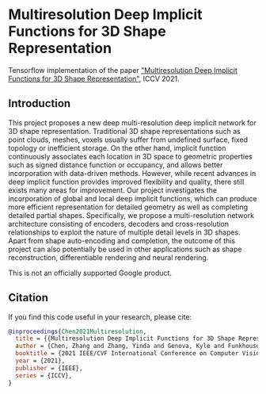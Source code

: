 # Multiresolution Deep Implicit Functions for 3D Shape Representation

Tensorflow implementation of the paper ["Multiresolution Deep Implicit Functions for 3D Shape Representation"](https://arxiv.org/abs/2109.05591), ICCV 2021.

## Introduction

This project proposes a new deep multi-resolution deep implicit network for 3D shape representation. Traditional 3D shape representations such as point clouds, meshes, voxels usually suffer from undefined surface, fixed topology or inefficient storage. On the other hand, implicit function continuously associates each location in 3D space to geometric properties such as signed distance function or occupancy, and allows better incorporation with data-driven methods. However, while recent advances in deep implicit function provides improved flexibility and quality, there still exists many areas for improvement. Our project investigates the incorporation of global and local deep implicit functions, which can produce more efficient representation for detailed geometry as well as completing detailed partial shapes. Specifically, we propose a multi-resolution network architecture consisting of encoders, decoders and cross-resolution relationships to exploit the nature of multiple detail levels in 3D shapes. Apart from shape auto-encoding and completion, the outcome of this project can also potentially be used in other applications such as shape reconstruction, differentiable rendering and neural rendering.

This is not an officially supported Google product.

## Citation

If you find this code useful in your research, please cite:

```bibtex
@inproceedings{Chen2021Multiresolution,
  title = {{Multiresolution Deep Implicit Functions for 3D Shape Representation}},
  author = {Chen, Zhang and Zhang, Yinda and Genova, Kyle and Funkhouse, Thomas and Fanello, Sean and Bouaziz, Sofien and Haene, Christian and Du, Ruofei and Keskin, Cem and Tang, Danhang},
  booktitle = {2021 IEEE/CVF International Conference on Computer Vision},
  year = {2021},
  publisher = {IEEE},
  series = {ICCV},
}
```
